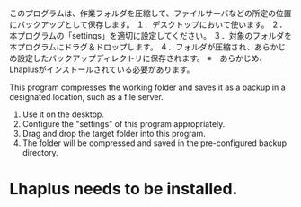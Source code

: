 このプログラムは、作業フォルダを圧縮して、ファイルサーバなどの所定の位置にバックアップとして保存します。
１．デスクトップにおいて使います。
２．本プログラムの「settings」を適切に設定してください。
３．対象のフォルダを本プログラムにドラグ＆ドロップします。
４．フォルダが圧縮され、あらかじめ設定したバックアップディレクトリに保存されます。
※　あらかじめ、Lhaplusがインストールされている必要があります。

This program compresses the working folder and saves it as a backup in a designated location, such as a file server.
1. Use it on the desktop.
2. Configure the "settings" of this program appropriately.
3. Drag and drop the target folder into this program.
4. The folder will be compressed and saved in the pre-configured backup directory.
# Lhaplus needs to be installed.
